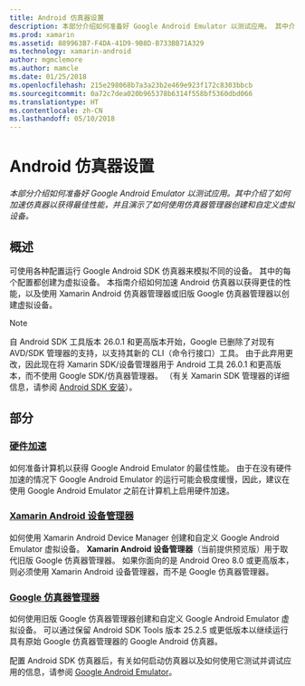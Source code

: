 ```yaml
---
title: Android 仿真器设置
description: 本部分介绍如何准备好 Google Android Emulator 以测试应用。 其中介绍了如何加速仿真器以获得最佳性能，并且演示了如何使用仿真器管理器创建和自定义虚拟设备。
ms.prod: xamarin
ms.assetid: 889963B7-F4DA-41D9-9B8D-B733BB71A329
ms.technology: xamarin-android
author: mgmclemore
ms.author: mamcle
ms.date: 01/25/2018
ms.openlocfilehash: 215e298068b7a3a23b2e469e923f172c8303bbcb
ms.sourcegitcommit: 0a72c7dea020b965378b6314f558bf5360dbd066
ms.translationtype: HT
ms.contentlocale: zh-CN
ms.lasthandoff: 05/10/2018
---
```

# <a name="android-emulator-setup"></a>Android 仿真器设置

_本部分介绍如何准备好 Google Android Emulator 以测试应用。其中介绍了如何加速仿真器以获得最佳性能，并且演示了如何使用仿真器管理器创建和自定义虚拟设备。_


## <a name="overview"></a>概述

可使用各种配置运行 Google Android SDK 仿真器来模拟不同的设备。 其中的每个配置都创建为虚拟设备。 本指南介绍如何加速 Android 仿真器以获得更佳的性能，以及使用 Xamarin Android 仿真器管理器或旧版 Google 仿真器管理器以创建虚拟设备。


> [!NOTE]
> 自 Android SDK 工具版本 26.0.1 和更高版本开始，Google 已删除了对现有 AVD/SDK 管理器的支持，以支持其新的 CLI（命令行接口）工具。 由于此弃用更改，因此现在将 Xamarin SDK/设备管理器用于 Android 工具 26.0.1 和更高版本，而不使用 Google SDK/仿真器管理器。 （有关 Xamarin SDK 管理器的详细信息，请参阅 [Android SDK 安装](~/android/get-started/installation/android-sdk.md)）。


## <a name="sections"></a>部分

### <a name="hardware-accelerationandroidget-startedinstallationandroid-emulatorhardware-accelerationmd"></a>[硬件加速](~/android/get-started/installation/android-emulator/hardware-acceleration.md)

如何准备计算机以获得 Google Android Emulator 的最佳性能。 由于在没有硬件加速的情况下 Google Android Emulator 的运行可能会极度缓慢，因此，建议在使用 Google Android Emulator 之前在计算机上启用硬件加速。

### <a name="xamarin-android-device-managerandroidget-startedinstallationandroid-emulatorxamarin-device-managermd"></a>[Xamarin Android 设备管理器](~/android/get-started/installation/android-emulator/xamarin-device-manager.md)

如何使用 Xamarin Android Device Manager 创建和自定义 Google Android Emulator 虚拟设备。 **Xamarin Android 设备管理器**（当前提供预览版）用于取代旧版 Google 仿真器管理器。 如果你面向的是 Android Oreo 8.0 或更高版本，则必须使用 Xamarin Android 设备管理器，而不是 Google 仿真器管理器。

### <a name="google-emulator-managerandroidget-startedinstallationandroid-emulatorgoogle-emulator-managermd"></a>[Google 仿真器管理器](~/android/get-started/installation/android-emulator/google-emulator-manager.md)

如何使用旧版 Google 仿真器管理器创建和自定义 Google Android Emulator 虚拟设备。 可以通过保留 Android SDK Tools 版本 25.2.5 或更低版本以继续运行具有原始 Google 仿真器管理器的 Google Android 仿真器。

配置 Android SDK 仿真器后，有关如何启动仿真器以及如何使用它测试并调试应用的信息，请参阅 [Google Android Emulator](~/android/deploy-test/debugging/android-sdk-emulator/index.md)。
